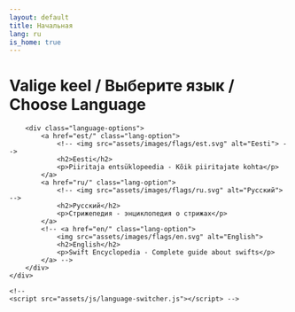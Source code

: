 ```yaml
---
layout: default
title: Начальная
lang: ru
is_home: true
---
```


<head>
    <meta charset="UTF-8">
    <meta name="viewport" content="width=device-width, initial-scale=1.0">
    <title>Swift Encyclopedia | Стрижепедия | Mauersegler-Enzyklopädie</title>
    <!--  Путь относительно /docs -->
    <link rel="stylesheet" href="assets/css/styles.css">
</head>

<body>
    <div class="language-selector">
        <h1>Valige keel / Выберите язык / Choose Language </h1>

        <div class="language-options">
            <a href="est/" class="lang-option">
                <!-- <img src="assets/images/flags/est.svg" alt="Eesti"> -->
                <h2>Eesti</h2>
                <p>Piiritaja entsüklopeedia - Kõik piiritajate kohta</p>
            </a>
            <a href="ru/" class="lang-option">
                <!-- <img src="assets/images/flags/ru.svg" alt="Русский"> -->
                <h2>Русский</h2>
                <p>Стрижепедия - энциклопедия о стрижах</p>
            </a>
            <!-- <a href="en/" class="lang-option">
                <img src="assets/images/flags/en.svg" alt="English">
                <h2>English</h2>
                <p>Swift Encyclopedia - Complete guide about swifts</p>
            </a> -->
        </div>
    </div>

    <!--  
    <script src="assets/js/language-switcher.js"></script> -->
</body>